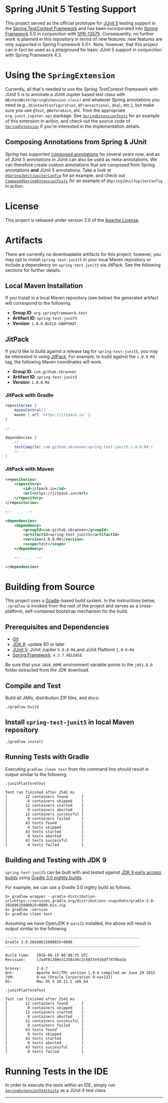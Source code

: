 # Spring JUnit 5 Testing Support

This project served as the official prototype for [JUnit 5][] testing support
in the [Spring TestContext Framework][] and has been incorporated into
[Spring Framework][] 5.0 in conjunction with [SPR-13575][]. Consequently, no
further work is planned in this repository in terms of new features: new
features are only supported in Spring Framework 5.0+. Note, however, that this
project can in fact be used as a _playground_ for basic JUnit 5 support in
conjunction with Spring Framework 4.3.

# Using the `SpringExtension`

Currently, all that's needed to use the _Spring TestContext Framework_ with JUnit 5
is to annotate a JUnit Jupiter based test class with `@ExtendWith(SpringExtension.class)`
and whatever Spring annotations you need (e.g., `@ContextConfiguration`, `@Transactional`,
`@Sql`, etc.), but make sure you use `@Test`, `@BeforeEach`, etc. from the appropriate
`org.junit.jupiter.api` package. See [`SpringExtensionTests`] for an example of this
extension in action, and check out the source code of [`SpringExtension`] if you're
interested in the  implementation details.

## Composing Annotations from Spring & JUnit

Spring has supported [composed annotations] for several years now, and as of JUnit 5
annotations in JUnit can also be used as meta-annotations. We can therefore create
custom annotations that are composed from Spring annotations **and** JUnit 5
annotations. Take a look at [`@SpringJUnitJupiterConfig`] for an example, and check out
[`ComposedSpringExtensionTests`] for an example of `@SpringJUnitJupiterConfig` in action.

# License

This project is released under version 2.0 of the [Apache License][].

# Artifacts

There are currently no downloadable artifacts for this project; however,
you may opt to install `spring-test-junit5` in your local Maven repository
or include a dependency on `spring-test-junit5` via JitPack. See the following
sections for further details.

## Local Maven Installation

If you install in a local Maven repository (see below)
the generated artifact will correspond to the following.

 - **Group ID**: `org.springframework.test`
 - **Artifact ID**: `spring-test-junit5`
 - **Version**: `1.0.0.BUILD-SNAPSHOT`

## JitPack

If you'd like to build against a release tag for `spring-test-junit5`, you
may be interested in using [JitPack][]. For example, to build against the
`1.0.0.M4` tag, the following Maven coordinates will work.

 - **Group ID**: `com.github.sbrannen`
 - **Artifact ID**: `spring-test-junit5`
 - **Version**: `1.0.0.M4`

### JitPack with Gradle

```groovy
repositories {
	mavenCentral()
	maven { url 'https://jitpack.io' }
}

// ...

dependencies {
	// ...
	testCompile('com.github.sbrannen:spring-test-junit5:1.0.0.M4')
	// ...
}
```

### JitPack with Maven

```xml
<repositories>
	<repository>
		<id>jitpack.io</id>
		<url>https://jitpack.io</url>
	</repository>
</repositories>

<!-- ... -->

<dependencies>
	<dependency>
		<groupId>com.github.sbrannen</groupId>
		<artifactId>spring-test-junit5</artifactId>
		<version>1.0.0.M4</version>
		<scope>test</scope>
	</dependency>

	<!-- ... -->

</dependencies>
```


# Building from Source

This project uses a [Gradle][]-based build system. In the instructions
below, `./gradlew` is invoked from the root of the project and serves as
a cross-platform, self-contained bootstrap mechanism for the build.

## Prerequisites and Dependencies

- [Git][]
- [JDK 8][JDK8]: update 60 or later
- [JUnit 5][]: JUnit Jupiter `5.0.0-M4` and JUnit Platform `1.0.0-M4`
- [Spring Framework][]: `4.3.7.RELEASE`

Be sure that your `JAVA_HOME` environment variable points to the `jdk1.8.0` folder
extracted from the JDK download.

## Compile and Test

Build all JARs, distribution ZIP files, and docs:

`./gradlew build`

## Install `spring-test-junit5` in local Maven repository

`./gradlew install`

## Running Tests with Gradle

Executing `gradlew clean test` from the command line should result in output similar to the following.

```
:junitPlatformTest

Test run finished after 2542 ms
[        12 containers found      ]
[         0 containers skipped    ]
[        12 containers started    ]
[         0 containers aborted    ]
[        12 containers successful ]
[         0 containers failed     ]
[        43 tests found           ]
[         0 tests skipped         ]
[        43 tests started         ]
[         0 tests aborted         ]
[        43 tests successful      ]
[         0 tests failed          ]
```

## Building and Testing with JDK 9

`spring-test-junit5` can be built with and tested against
[JDK 9 early access builds](https://jdk9.java.net/download/) using
[Gradle 3.0 nightly builds](http://gradle.org/gradle-nightly-build/).

For example, we can use a Gradle 3.0 nighty build as follows.

```
$> gradlew wrapper --gradle-distribution-url=https://services.gradle.org/distributions-snapshots/gradle-3.0-20160615000025+0000-bin.zip
$> gradlew -version
$> gradlew clean test
```

Assuming we have OpenJDK `9-ea+122` installed, the above will result in
output similar to the following.

```
------------------------------------------------------------
Gradle 3.0-20160615000025+0000
------------------------------------------------------------

Build time:   2016-06-15 00:00:25 UTC
Revision:     c7adf81300e31358a36c2c6837e916df7470ba1b

Groovy:       2.4.7
Ant:          Apache Ant(TM) version 1.9.6 compiled on June 29 2015
JVM:          9-ea (Oracle Corporation 9-ea+122)
OS:           Mac OS X 10.11.5 x86_64

:junitPlatformTest

Test run finished after 2542 ms
[        12 containers found      ]
[         0 containers skipped    ]
[        12 containers started    ]
[         0 containers aborted    ]
[        12 containers successful ]
[         0 containers failed     ]
[        43 tests found           ]
[         0 tests skipped         ]
[        43 tests started         ]
[         0 tests aborted         ]
[        43 tests successful      ]
[         0 tests failed          ]
```

# Running Tests in the IDE

In order to execute the tests within an IDE, simply run [`SpringExtensionTestSuite`] as a JUnit 4 test class.

----

[Apache License]: http://www.apache.org/licenses/LICENSE-2.0
[composed annotations]: https://github.com/spring-projects/spring-framework/wiki/Spring-Annotation-Programming-Model#composed-annotations
[Git]: http://help.github.com/set-up-git-redirect
[Gradle]: http://gradle.org
[JDK8]: http://www.oracle.com/technetwork/java/javase/downloads
[JitPack]: https://jitpack.io/
[JUnit 5]: https://github.com/junit-team/junit5
[SPR-13575]: https://jira.spring.io/browse/SPR-13575
[Spring Framework]: http://projects.spring.io/spring-framework/
[Spring TestContext Framework]: http://docs.spring.io/spring/docs/current/spring-framework-reference/htmlsingle/#testcontext-framework
[`@SpringJUnitJupiterConfig`]: https://github.com/sbrannen/spring-test-junit5/blob/master/src/main/java/org/springframework/test/context/junit/jupiter/SpringJUnitJupiterConfig.java
[`ComposedSpringExtensionTests`]: https://github.com/sbrannen/spring-test-junit5/blob/master/src/test/java/org/springframework/test/context/junit/jupiter/ComposedSpringExtensionTests.java
[`SpringExtensionTestSuite`]: https://github.com/sbrannen/spring-test-junit5/blob/master/src/test/java/org/springframework/test/context/junit/jupiter/SpringExtensionTestSuite.java
[`SpringExtensionTests`]: https://github.com/sbrannen/spring-test-junit5/blob/master/src/test/java/org/springframework/test/context/junit/jupiter/SpringExtensionTests.java
[`SpringExtension`]: https://github.com/sbrannen/spring-test-junit5/blob/master/src/main/java/org/springframework/test/context/junit/jupiter/SpringExtension.java

